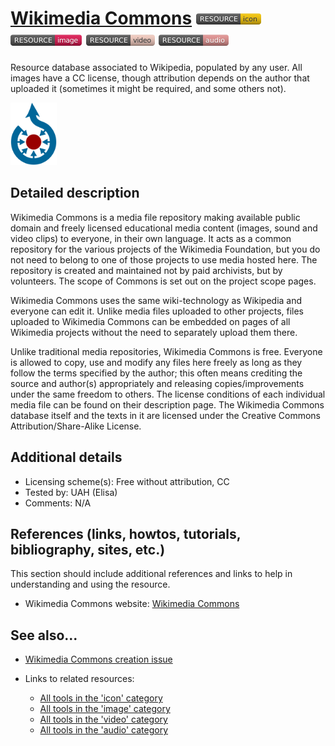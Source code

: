 # [Wikimedia Commons](https://commons.wikimedia.org/)  [<img src="images/resource-icon.png" align="bottom">](https://github.com/e-CLOSE/Toolbox/issues?q=label%3A02_RESOURCE+label%3Aicon) [<img src="images/resource-image.png" align="bottom">](https://github.com/e-CLOSE/Toolbox/issues?q=label%3A02_RESOURCE+label%3Aimage) [<img src="images/resource-video.png" align="bottom">](https://github.com/e-CLOSE/Toolbox/issues?q=label%3A02_RESOURCE+label%3Avideo) [<img src="images/resource-audio.png" align="bottom">](https://github.com/e-CLOSE/Toolbox/issues?q=label%3A02_RESOURCE+label%3Aaudio)

Resource database associated to Wikipedia, populated by any user. All images have a CC license, though attribution depends on the author that uploaded it (sometimes it might be required, and some others not).

[<img src="images/Wikimedia_Commons.svg" align="bottom" height="100" alt="Wikimedia_Commons">](https://github.com/e-CLOSE/Toolbox/blob/main/Resources/Wikimedia_Commons.md)


## Detailed description

Wikimedia Commons is a media file repository making available public domain and freely licensed educational media content (images, sound and video clips) to everyone, in their own language. It acts as a common repository for the various projects of the Wikimedia Foundation, but you do not need to belong to one of those projects to use media hosted here. The repository is created and maintained not by paid archivists, but by volunteers. The scope of Commons is set out on the project scope pages.

Wikimedia Commons uses the same wiki-technology as Wikipedia and everyone can edit it. Unlike media files uploaded to other projects, files uploaded to Wikimedia Commons can be embedded on pages of all Wikimedia projects without the need to separately upload them there.

Unlike traditional media repositories, Wikimedia Commons is free. Everyone is allowed to copy, use and modify any files here freely as long as they follow the terms specified by the author; this often means crediting the source and author(s) appropriately and releasing copies/improvements under the same freedom to others. The license conditions of each individual media file can be found on their description page. The Wikimedia Commons database itself and the texts in it are licensed under the Creative Commons Attribution/Share-Alike License.

## Additional details

- Licensing scheme(s): Free without attribution, CC
- Tested by: UAH (Elisa)
- Comments: N/A


## References (links, howtos, tutorials, bibliography, sites, etc.)

This section should include additional references and links to help in
understanding and using the resource.

- Wikimedia Commons website: [Wikimedia Commons](https://commons.wikimedia.org/)


## See also...

- [Wikimedia Commons creation issue](https://github.com/e-CLOSE/Toolbox/issues/180)
- Links to related resources:

  - [All tools in the 'icon' category](https://github.com/e-CLOSE/Toolbox/issues?q=label%3A02_RESOURCE+label%3Aicon)
  - [All tools in the 'image' category](https://github.com/e-CLOSE/Toolbox/issues?q=label%3A02_RESOURCE+label%3Aimage)
  - [All tools in the 'video' category](https://github.com/e-CLOSE/Toolbox/issues?q=label%3A02_RESOURCE+label%3Avideo)
  - [All tools in the 'audio' category](https://github.com/e-CLOSE/Toolbox/issues?q=label%3A02_RESOURCE+label%3Aaudio)
